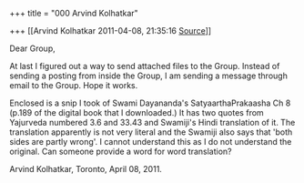 +++
title = "000 Arvind Kolhatkar"

+++
[[Arvind Kolhatkar	2011-04-08, 21:35:16 [Source](https://groups.google.com/g/samskrita/c/MpkR5YzNp6s)]]



Dear Group,

  

At last I figured out a way to send attached files to the Group.
Instead of sending a posting from inside the Group, I am sending a message through email to the Group. Hope it works.

  

Enclosed is a snip I took of Swami Dayananda's SatyaarthaPrakaasha Ch 8 (p.189 of the digital book that I downloaded.) It has two quotes from Yajurveda numbered 3.6 and 33.43 and Swamiji's Hindi translation of it.
The translation apparently is not very literal and the Swamiji also says that 'both sides are partly wrong'. I cannot understand this as I do not understand the original. Can someone provide a word for word translation?

  

Arvind Kolhatkar, Toronto, April 08, 2011.

